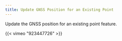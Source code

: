 ```yaml
---
title: Update GNSS Position for an Existing Point
---
```


Update the GNSS position for an existing point feature.

{{< vimeo "923447726" >}}
